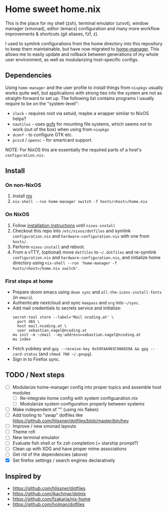 # Home sweet home.nix

This is the place for my shell (zsh), terminal emulator (urxvt), window manager
(xmonad), editor (emacs) configuration and many more workflow improvements &
shortcuts (git aliases, fzf, z).

I used to symlink configurations from the home directory into this repository to
keep them maintainable, but have now migrated to
[home-manager](https://github.com/nix-community/home-manager). This allows me to
easily update and rollback between generations of my whole user environment, as
well as modularizing host-specific configs.

## Dependencies

Using `home-manager` and the user profile to install things from `nixpkgs`
usually works quite well, but applications with strong ties into the system are
not as straight-forward to set up. The following list contains programs I
usually require to be on the "system-level":

* `slock` - requires root via setuid, maybe a wrapper similar to NixOS helps?
* `nautilus` - uses
  [gvfs](https://wiki.archlinux.org/index.php/File_manager_functionality#Mounting)
  for mounting file systems, which seems not to work (out of the box) when using
  from `nixpkgs`
* `dconf` - to configure GTK etc.
* `pcscd` / `opensc` - for smartcard support.

NOTE: For NixOS this are essentially the required parts of a host's
`configuration.nix`.

## Install

### On non-NixOS

1. Install [nix](https://nixos.org/download.html)
2. `nix-shell --run home-manager switch -f hosts/<host>/home.nix`

### On NixOS

1. Follow [installation instructions](https://nixos.org/manual/nixos/stable/index.html#sec-installation-installing) until `nixos-install`
2. Checkout this repo into `/etc/nixos/dotfiles` and symlink `configuration.nix`
   and `hardware-configuration.nix` with one from `hosts/`.
3. Perform `nixos-install` and reboot.
4. From a vTTY, (optional) move `dotfiles` to `~/.dotfiles` and re-symlink
   `configuration.nix` and `hardware-configuration.nix`, and initialize home
   directory using `nix-shell --run 'home-manager -f hosts/<host>/home.nix switch'`.

### First steps at home

- Prepare doom emacs using `doom sync` and `all-the-icons-install-fonts` (in `emacs`).
- Authenticate nextcloud and sync `keepass` and `org` into `~/sync`.
- Add mail credentials to secrets service and initialize:
  ```
  secret-tool store --label='Mail ncoding.at' \
    port 465 \
    host mail.ncoding.at \
    user sebastian.nagel@ncoding.at
  mu init -m ~/mail --my-address=sebastian.nagel@ncoding.at
  mu index
  ```
- Fetch yubikey and `gpg --receive-key 0x59FAA903C906659A && gpg --card-status` (and `chmod 700 ~/.gnupg`).
- Sign in to Firefox sync.

## TODO / Next steps

- [ ] Modularize home-manager config into proper topics and assemble host modules
  + [ ] Re-integrate home config with system configuaration.nix
  + [ ] Modularize system configuration properly between systems
- [ ] Make independent of "<nixpkgs>" (using nix flakes)
- [ ] Add tooling to "swap" dotfiles like https://github.com/hlissner/dotfiles/blob/master/bin/hey
- [ ] Improve / new xmonad layouts
- [ ] Theme rofi
- [ ] New terminal emulator
- [ ] Evaluate fish shell or fix zsh completion (+ starship prompt?)
- [ ] Clean up with XDG and have proper mime associations
- [ ] Get rid of the dependencies (above)
- [x] Set firefox settings / search engines declaratively

## Inspired by

- https://github.com/hlissner/dotfiles
- https://github.com/jkachmar/dotnix
- https://github.com/fzakaria/nix-home
- https://github.com/holman/dotfiles
